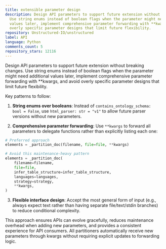 ```yaml
---
title: extensible parameter design
description: Design API parameters to support future extension without breaking changes.
  Use string enums instead of boolean flags when the parameter might need additional
  values later, implement comprehensive parameter forwarding with **kwargs, and avoid
  overly specific parameter designs that limit future flexibility.
repository: Unstructured-IO/unstructured
label: API
language: Python
comments_count: 5
repository_stars: 12116
---
```


Design API parameters to support future extension without breaking changes. Use string enums instead of boolean flags when the parameter might need additional values later, implement comprehensive parameter forwarding with **kwargs, and avoid overly specific parameter designs that limit future flexibility.

Key patterns to follow:

1. **String enums over booleans**: Instead of `contains_ontology_schema: bool = False`, use `html_parser: str = "v1"` to allow future parser versions without new parameters.

2. **Comprehensive parameter forwarding**: Use `**kwargs` to forward all parameters to delegate functions rather than explicitly listing each one:
```python
# Preferred approach
elements = _partition_doc(filename, file=file, **kwargs)

# Avoid this maintenance-heavy pattern  
elements = _partition_doc(
    filename=filename,
    file=file,
    infer_table_structure=infer_table_structure,
    languages=languages,
    strategy=strategy,
    **kwargs,
)
```

3. **Flexible interface design**: Accept the most general form of input (e.g., always expect text rather than having separate file/text/stdin branches) to reduce conditional complexity.

This approach ensures APIs can evolve gracefully, reduces maintenance overhead when adding new parameters, and provides a consistent experience for API consumers. All partitioners automatically receive new parameters through kwargs without requiring explicit updates to forwarding logic.